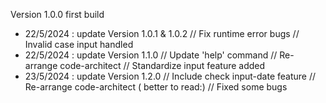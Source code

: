Version 1.0.0 first build
+ 22/5/2024 : update Version 1.0.1 & 1.0.2 // Fix runtime error bugs 
                                           // Invalid case input handled
+ 22/5/2024 : update Version 1.1.0 
              // Update 'help' command
              // Re-arrange code-architect 
              // Standardize input feature added
+ 23/5/2024 : update Version 1.2.0
		// Include check input-date feature
		// Re-arrange code-architect ( better to read:)
		// Fixed some bugs
